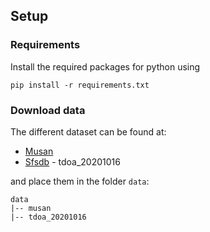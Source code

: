 ## Setup

### Requirements
Install the required packages for python using
```
pip install -r requirements.txt
```

### Download data
The different dataset can be found at:
- [Musan](https://www.openslr.org/17/)
- [Sfsdb](https://vision.maths.lth.se/erik_test/) - tdoa_20201016

and place them in the folder `data`:
```
data
|-- musan
|-- tdoa_20201016
```


